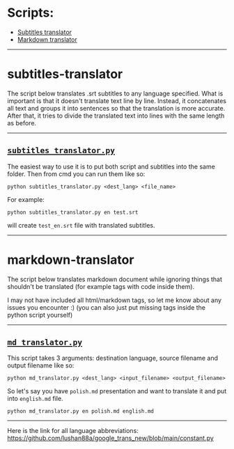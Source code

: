 # Scripts:

* [Subtitles translator](#subtitles-translator)
* [Markdown translator](#markdown-translator)

___

# subtitles-translator

The script below translates .srt subtitles to any language specified. What is important is that it doesn't translate text line by line. Instead, it concatenates all text and groups it into sentences so that the translation is more accurate. After that, it tries to divide the translated text into lines with the same length as before.

---

## [`subtitles_translator.py`](https://github.com/MrMijagi/work-translators/blob/master/subtitles_translator.py)

The easiest way to use it is to put both script and subtitles into the same folder.
Then from cmd you can run them like so:

`python subtitles_translator.py <dest_lang> <file_name>`

For example:

`python subtitles_translator.py en test.srt`

will create `test_en.srt` file with translated subtitles.

___

# markdown-translator

The script below translates markdown document while ignoring things that shouldn't be translated (for example tags with code inside them).

I may not have included all html/markdown tags, so let me know about any issues you encounter :) (you can also just put missing tags inside the python script yourself)

---

## [`md_translator.py`](https://github.com/MrMijagi/work-translators/blob/master/md_translator.py)

This script takes 3 arguments: destination language, source filename and output filename like so:

`python md_translator.py <dest_lang> <input_filename> <output_filename>`

So let's say you have `polish.md` presentation and want to translate it and put into `english.md` file.

`python md_translator.py en polish.md english.md`

___

Here is the link for all language abbreviations: https://github.com/lushan88a/google_trans_new/blob/main/constant.py

